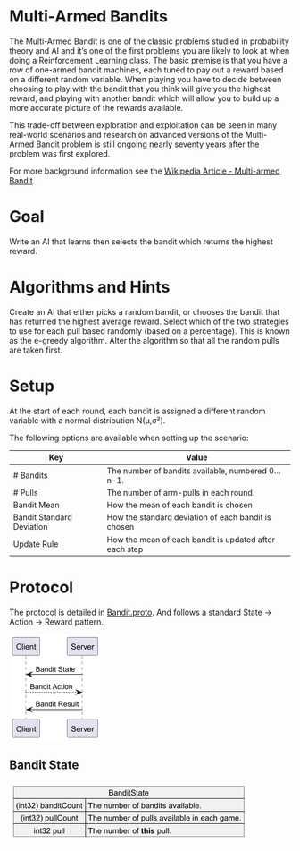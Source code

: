 # Multi-Armed Bandits

The Multi-Armed Bandit is one of the classic problems studied in probability theory and AI and it’s one of the first problems you are likely to look at when doing a Reinforcement Learning class. The basic premise is that you have a row of one-armed bandit machines, each tuned to pay out a reward based on a different random variable. When playing you have to decide between choosing to play with the bandit that you think will give you the highest reward, and playing with another bandit which will allow you to build up a more accurate picture of the rewards available.

This trade-off between exploration and exploitation can be seen in many real-world scenarios and research on advanced versions of the Multi-Armed Bandit problem is still ongoing nearly seventy years after the problem was first explored.

For more background information see the [Wikipedia Article - Multi-armed Bandit](https://en.wikipedia.org/wiki/Multi-armed_bandit).

# Goal

Write an AI that learns then selects the bandit which returns the highest reward.

# Algorithms and Hints

Create an AI that either picks a random bandit, or chooses the bandit that has returned the highest average reward. Select which of the two strategies to use for each pull based randomly (based on a percentage). This is known as the e-greedy algorithm.
Alter the algorithm so that all the random pulls are taken first.

# Setup

At the start of each round, each bandit is assigned a different random variable with a normal distribution N(μ,σ²).

The following options are available when setting up the scenario:

| Key                       | Value                                                  |
|---------------------------|--------------------------------------------------------|
| # Bandits                 | The number of bandits available, numbered 0…n-1.       |
| # Pulls                   | 	The number of arm-pulls in each round.                |
| Bandit Mean               | How the mean of each bandit is chosen                  |
| Bandit Standard Deviation | How the standard deviation of each bandit is chosen    |                           
| Update Rule               | How the mean of each bandit is updated after each step |                                      

# Protocol

The protocol is detailed in [Bandit.proto](https://github.com/graham-evans/AISandbox-Server/blob/main/src/main/proto/Bandit.proto). And follows a standard State -> Action -> Reward pattern.

![sequence](seq.png)

## Bandit State

![Bandit State](state.png)





